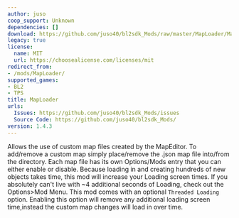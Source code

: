 ```yaml
---
author: juso
coop_support: Unknown
dependencies: []
download: https://github.com/juso40/bl2sdk_Mods/raw/master/MapLoader/MapLoader.zip
legacy: true
license:
  name: MIT
  url: https://choosealicense.com/licenses/mit
redirect_from:
- /mods/MapLoader/
supported_games:
- BL2
- TPS
title: MapLoader
urls:
  Issues: https://github.com/juso40/bl2sdk_Mods/issues
  Source Code: https://github.com/juso40/bl2sdk_Mods/
version: 1.4.3
---
```

Allows the use of custom map files created by the MapEditor.
 To add/remove a custom map simply place/remove the .json map file into/from the  directory.
Each map file has its own Options/Mods entry that you can either enable or disable.
Because loading in and creating hundreds of new objects takes time, this mod will increase your Loading screen times.
If you absolutely can't live with ~4 additional seconds of Loading, check out the Options&gt;Mod Menu.
This mod comes with an optional ``Threaded Loading`` option. Enabling this option will remove any additional loading screen time,instead the custom map changes will load in over time.